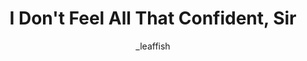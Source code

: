 ---
media: "images/rounds/war/dont_feel_all_that_confident.png"
media_type: image
title: I Don't Feel All That Confident, Sir
author: [_leaffish]
desc: Nanotrasen's finest.
---